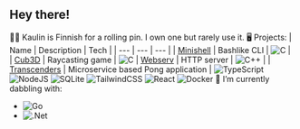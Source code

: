 ## Hey there!
🧑‍🍳 Kaulin is Finnish for a rolling pin. I own one but rarely use it.
🖥️ Projects:
| Name | Description | Tech |
| --- | --- | --- |
| [Minishell](https://github.com/kaulin/42_minishell) | Bashlike CLI | ![C](https://img.shields.io/badge/c-%2300599C.svg?style=for-the-badge&logo=c&logoColor=white) |
| [Cub3D](https://github.com/em1e/cub3d) | Raycasting game | ![C](https://img.shields.io/badge/c-%2300599C.svg?style=for-the-badge&logo=c&logoColor=white) 
| [Webserv](https://github.com/kaulin/42_webserv) | HTTP server | ![C++](https://img.shields.io/badge/c++-%2300599C.svg?style=for-the-badge&logo=c%2B%2B&logoColor=white) |
| [Transcenders](https://github.com/kaulin/Transcenders) | Microservice based Pong application | ![TypeScript](https://img.shields.io/badge/typescript-%23007ACC.svg?style=for-the-badge&logo=typescript&logoColor=white) ![NodeJS](https://img.shields.io/badge/node.js-6DA55F?style=for-the-badge&logo=node.js&logoColor=white) ![SQLite](https://img.shields.io/badge/sqlite-%2307405e.svg?style=for-the-badge&logo=sqlite&logoColor=white) 	![TailwindCSS](https://img.shields.io/badge/tailwindcss-%2338B2AC.svg?style=for-the-badge&logo=tailwind-css&logoColor=white) ![React](https://img.shields.io/badge/react-%2320232a.svg?style=for-the-badge&logo=react&logoColor=%2361DAFB) ![Docker](https://img.shields.io/badge/docker-%230db7ed.svg?style=for-the-badge&logo=docker&logoColor=white)
🌱 I’m currently dabbling with:
- ![Go](https://img.shields.io/badge/go-%2300ADD8.svg?style=for-the-badge&logo=go&logoColor=white)
- ![.Net](https://img.shields.io/badge/.NET-5C2D91?style=for-the-badge&logo=.net&logoColor=white)
  
<!--
**kaulin/kaulin** is a ✨ _special_ ✨ repository because its `README.md` (this file) appears on your GitHub profile.

Here are some ideas to get you started:

- 🔭 I’m currently working on ...
- 👯 I’m looking to collaborate on ...
- 🤔 I’m looking for help with ...
- 💬 Ask me about ...
- 📫 How to reach me: ...
- 😄 Pronouns: ...
- ⚡ Fun fact: ...
-->
